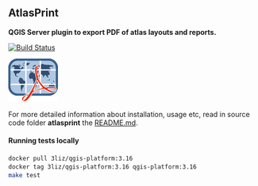 ## AtlasPrint

**QGIS Server plugin to export PDF of atlas layouts and reports.**

[![Build Status](https://api.travis-ci.org/3liz/qgis-atlasprint.svg?branch=master)](https://travis-ci.org/github/3liz/qgis-atlasprint)


![Logo of the plugin](atlasprint/icon.png)

For more detailed information about installation, usage etc, read in source code folder
 **atlasprint** the [README.md](./atlasprint/README.md).
 
#### Running tests locally
 
 ```bash
docker pull 3liz/qgis-platform:3.16
docker tag 3liz/qgis-platform:3.16 qgis-platform:3.16
make test
```
